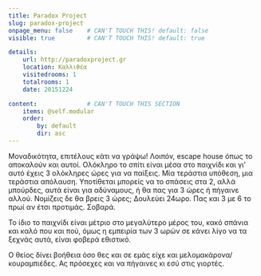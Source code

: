 ```yaml
---
title: Paradox Project
slug: paradox-project
onpage_menu: false    # CAN'T TOUCH THIS! default: false
visible: true         # CAN'T TOUCH THIS! default: true

details:
    url: http://paradoxproject.gr
    location: Καλλιθέα
    visitedrooms: 1
    totalrooms: 1
    date: 20151224

content:              # CAN'T TOUCH THIS SECTION
    items: @self.modular
    order:
        by: default
        dir: asc
---
```


Μοναδικότητα, επιτέλους κάτι να γράψω! Λοιπόν, escape house όπως το αποκαλούν και αυτοί. Ολόκληρο το σπίτι είναι μέσα στο παιχνίδι και γι’ αυτό έχεις 3 ολόκληρες ώρες για να παίξεις. Μία τεράστια υπόθεση, μια τεράστια απόλαυση. Υποτίθεται μπορείς να το σπάσεις στα 2, αλλά μπούρδες, αυτά είναι για αδύναμους, ή θα πας για 3 ώρες ή πήγαινε αλλού. Νομίζεις δε θα βρεις 3 ώρες; Δουλεύει 24ωρο. Πας και 3 με 6 το πρωί αν έτσι προτιμάς. Σοβαρά.
 
Το ίδιο το παιχνίδι είναι μέτριο στο μεγαλύτερο μέρος του, κακό σπάνια και καλό που και πού, όμως η εμπειρία των 3 ωρών σε κάνει λίγο να τα ξεχνάς αυτά, είναι φοβερά εθιστικό.
 
Ο θείος δίνει βοήθεια όσο θες και σε εμάς είχε και μελομακάρονα/κουραμπιέδες. Ας πρόσεχες και να πήγαινες κι εσύ στις γιορτές.
